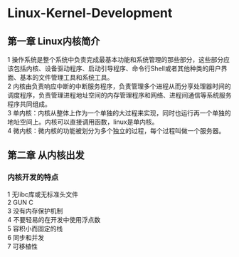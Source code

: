 # Linux-Kernel-Development
## 第一章 Linux内核简介
1 操作系统是整个系统中负责完成最基本功能和系统管理的那些部分，这些部分应该包括内核、设备驱动程序、启动引导程序、命令行Shell或者其他种类的用户界面、基本的文件管理工具和系统工具。  
2 内核由负责响应中断的中断服务程序，负责管理多个进程从而分享处理器时间的调度程序，负责管理进程地址空间的内存管理程序和网络、进程间通信等系统服务程序共同组成。  
3 单内核：内核从整体上作为一个单独的大过程来实现，同时也运行再一个单独的地址空间上。内核可以直接调用函数，linux是单内核。    
4 微内核：微内核的功能被划分为多个独立的过程，每个过程叫做一个服务器。  
## 第二章 从内核出发
### 内核开发的特点
1 无libc库或无标准头文件  
2 GUN C  
3 没有内存保护机制  
4 不要轻易的在开发中使用浮点数  
5 容积小而固定的栈  
6 同步和并发  
7 可移植性  

